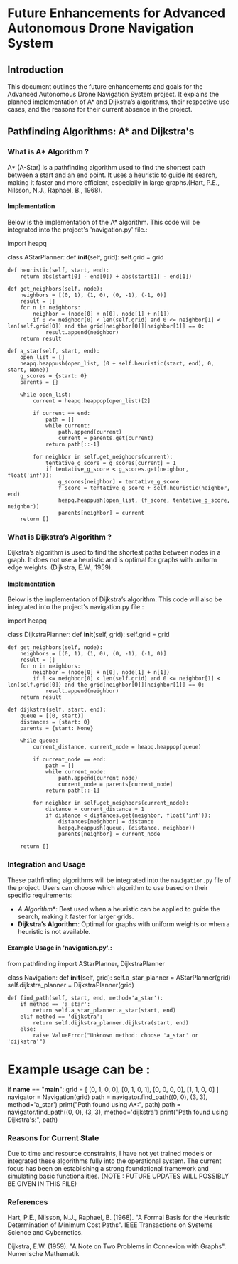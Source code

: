 
# Future Enhancements for Advanced Autonomous Drone Navigation System

## Introduction

This document outlines the future enhancements and goals for the Advanced Autonomous Drone Navigation System project. It explains the planned implementation of A* and Dijkstra’s algorithms, their respective use cases, and the reasons for their current absence in the project.

## Pathfinding Algorithms: A* and Dijkstra's

### What is A* Algorithm ?

A* (A-Star) is a pathfinding algorithm used to find the shortest path between a start and an end point. It uses a heuristic to guide its search, making it faster and more efficient, especially in large graphs.(Hart, P.E., Nilsson, N.J., Raphael, B., 1968).

#### Implementation

Below is the implementation of the A* algorithm. This code will be integrated into the project's 'navigation.py' file.:

import heapq

class AStarPlanner:
    def __init__(self, grid):
        self.grid = grid

    def heuristic(self, start, end):
        return abs(start[0] - end[0]) + abs(start[1] - end[1])

    def get_neighbors(self, node):
        neighbors = [(0, 1), (1, 0), (0, -1), (-1, 0)]
        result = []
        for n in neighbors:
            neighbor = (node[0] + n[0], node[1] + n[1])
            if 0 <= neighbor[0] < len(self.grid) and 0 <= neighbor[1] < len(self.grid[0]) and the grid[neighbor[0]][neighbor[1]] == 0:
                result.append(neighbor)
        return result

    def a_star(self, start, end):
        open_list = []
        heapq.heappush(open_list, (0 + self.heuristic(start, end), 0, start, None))
        g_scores = {start: 0}
        parents = {}

        while open_list:
            current = heapq.heappop(open_list)[2]

            if current == end:
                path = []
                while current:
                    path.append(current)
                    current = parents.get(current)
                return path[::-1]

            for neighbor in self.get_neighbors(current):
                tentative_g_score = g_scores[current] + 1
                if tentative_g_score < g_scores.get(neighbor, float('inf')):
                    g_scores[neighbor] = tentative_g_score
                    f_score = tentative_g_score + self.heuristic(neighbor, end)
                    heapq.heappush(open_list, (f_score, tentative_g_score, neighbor))
                    parents[neighbor] = current
        return []


### What is Dijkstra’s Algorithm ?

Dijkstra’s algorithm is used to find the shortest paths between nodes in a graph. It does not use a heuristic and is optimal for graphs with uniform edge weights. (Dijkstra, E.W., 1959).

#### Implementation

Below is the implementation of Dijkstra’s algorithm. This code will also be integrated into the project's navigation.py file.:


import heapq

class DijkstraPlanner:
    def __init__(self, grid):
        self.grid = grid

    def get_neighbors(self, node):
        neighbors = [(0, 1), (1, 0), (0, -1), (-1, 0)]
        result = []
        for n in neighbors:
            neighbor = (node[0] + n[0], node[1] + n[1])
            if 0 <= neighbor[0] < len(self.grid) and 0 <= neighbor[1] < len(self.grid[0]) and the grid[neighbor[0]][neighbor[1]] == 0:
                result.append(neighbor)
        return result

    def dijkstra(self, start, end):
        queue = [(0, start)]
        distances = {start: 0}
        parents = {start: None}

        while queue:
            current_distance, current_node = heapq.heappop(queue)

            if current_node == end:
                path = []
                while current_node:
                    path.append(current_node)
                    current_node = parents[current_node]
                return path[::-1]

            for neighbor in self.get_neighbors(current_node):
                distance = current_distance + 1
                if distance < distances.get(neighbor, float('inf')):
                    distances[neighbor] = distance
                    heapq.heappush(queue, (distance, neighbor))
                    parents[neighbor] = current_node

        return []


### Integration and Usage

These pathfinding algorithms will be integrated into the `navigation.py` file of the project. Users can choose which algorithm to use based on their specific requirements:

- **A* Algorithm**: Best used when a heuristic can be applied to guide the search, making it faster for larger grids.
- **Dijkstra’s Algorithm**: Optimal for graphs with uniform weights or when a heuristic is not available.

#### Example Usage in 'navigation.py'.:


from pathfinding import AStarPlanner, DijkstraPlanner

class Navigation:
    def __init__(self, grid):
        self.a_star_planner = AStarPlanner(grid)
        self.dijkstra_planner = DijkstraPlanner(grid)

    def find_path(self, start, end, method='a_star'):
        if method == 'a_star':
            return self.a_star_planner.a_star(start, end)
        elif method == 'dijkstra':
            return self.dijkstra_planner.dijkstra(start, end)
        else:
            raise ValueError("Unknown method: choose 'a_star' or 'dijkstra'")

# Example usage can be :
if __name__ == "__main__":
    grid = [
        [0, 1, 0, 0],
        [0, 1, 0, 1],
        [0, 0, 0, 0],
        [1, 1, 0, 0]
    ]
    navigator = Navigation(grid)
    path = navigator.find_path((0, 0), (3, 3), method='a_star')
    print("Path found using A*:", path)
    path = navigator.find_path((0, 0), (3, 3), method='dijkstra')
    print("Path found using Dijkstra's:", path)


### Reasons for Current State

Due to time and resource constraints, I have not yet trained models or integrated these algorithms fully into the operational system. The current focus has been on establishing a strong foundational framework and simulating basic functionalities.
(NOTE : FUTURE UPDATES WILL POSSIBLY BE GIVEN IN THIS FILE)  


### References

Hart, P.E., Nilsson, N.J., Raphael, B. (1968). "A Formal Basis for the Heuristic Determination of Minimum Cost Paths". IEEE Transactions on Systems Science and Cybernetics. 

Dijkstra, E.W. (1959). "A Note on Two Problems in Connexion with Graphs". Numerische Mathematik

